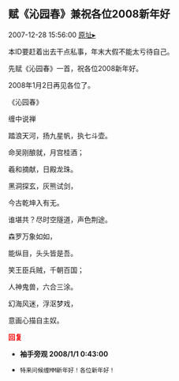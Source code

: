 ## 赋《沁园春》兼祝各位2008新年好
2007-12-28 15:56:00
[原址▸](http://www.fxgan.com/chan_time/2007_07_12/873.htm)


本ID要赶着出去干点私事，年末大假不能太亏待自己。

先赋《沁园春》一首，祝各位2008新年好。

2008年1月2日再见各位了。

《沁园春》

缠中说禅

踏浪天河，扬九星帆，执七斗壶。

命吴刚酿就，月宫桂酒；

羲和摘献，日殿龙珠。

黑洞探玄，灰熊试剑，

今古乾坤入有无。

谁堪共？尽时空隧道，声色荆途。

森罗万象如如，

能纵目，头头皆是吾。

笑王臣兵贼，千朝百国；

人神鬼兽，六合三涂。

幻海风迷，浮沤梦戏，

意画心描自主奴。




**<font color='red'>回复</font>**


- **袖手旁观 2008/1/1 0:43:00**
- ```
  特来问候缠MM新年好！各位新年好！
  ```
